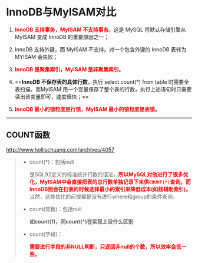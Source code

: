 # InnoDB与MyISAM对比

1. <font color='red'>**InnoDB 支持事务，MyISAM 不支持事务**</font>。这是 MySQL 将默认存储引擎从 MyISAM 变成 InnoDB 的重要原因之一；

2. InnoDB 支持外键，而 MyISAM 不支持。对一个包含外键的 InnoDB 表转为 MYISAM 会失败；  

3. <font color='red'>**InnoDB 是聚集索引，MyISAM 是非聚集索引**</font>。

4. ==**InnoDB 不保存表的具体行数**，执行 select count(*) from table 时需要全表扫描。而MyISAM 用一个变量保存了整个表的行数，执行上述语句时只需要读出该变量即可，速度很快；==    

5. <font color='red'>**InnoDB 最小的锁粒度是行锁，MyISAM 最小的锁粒度是表锁。**</font>

------

## COUNT函数

http://www.hollischuang.com/archives/4057

> - count(*)：包括null
>
>   是SQL92定义的标准统计行数的语法，<font color='red'>**所以MySQL对他进行了很多优化，MyISAM中会直接把表的总行数单独记录下来供`COUNT(*)`查询，而InnoDB则会在扫表的时候选择最小的索引来降低成本(如找辅助索引)。**</font>当然，这些优化的前提都是没有进行where和group的条件查询。
>
> - count(常数)：包括null
>
>   **如count(1)，同count(*)在实现上没什么区别**
>
> - count(字段)：
>
>   <font color='red'>**需要进行字段的非NULL判断，只返回非null的个数，所以效率会低一些。**</font>

